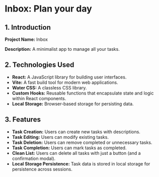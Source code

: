 # Inbox: Plan your day

## **1. Introduction**

**Project Name:** Inbox

**Description:** A minimalist app to manage all your tasks.

## **2. Technologies Used**

- **React:** A JavaScript library for building user interfaces.
- **Vite:** A fast build tool for modern web applications.  
- **Water CSS:** A classless CSS library.
- **Custom Hooks:** Reusable functions that encapsulate state and logic within React components.
- **Local Storage:** Browser-based storage for persisting data.

## **3. Features**

- **Task Creation:** Users can create new tasks with descriptions.
- **Task Editing:** Users can modify existing tasks.
- **Task Deletion:** Users can remove completed or unnecessary tasks.
- **Task Completion:** Users can mark tasks as completed.
- **Clean List:** Users can delete all tasks with just a button (and a confirmation modal).
- **Local Storage Persistence:** Task data is stored in local storage for persistence across sessions.
